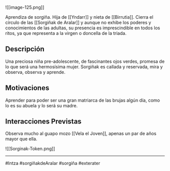 
![[image-125.png]]
 
Aprendiza de sorgiña. Hija de [[Yndarr]] y nieta de [[Birrutia]]. Cierra el círculo de las [[Sorgiñak de Aralar]] y aunque no exhibe los poderes y conocimientos de las adultas, su presencia es imprescindible en todos los ritos, ya que representa a la virgen o doncella de la triada. 
## Descripción 
Una preciosa niña pre-adolescente, de fascinantes ojos verdes, promesa de lo que será una hermosísima mujer.
Sorgiñak es callada y reservada, mira y observa, observa y aprende. 

## Motivaciones
Aprender para poder ser una gran matriarca de las brujas algún día, como lo es su abuela y lo será su madre. 

## Interacciones Previstas
Observa mucho al guapo mozo [[Vela el Joven]], apenas un par de años mayor que ella. 

![[Sorginak-Token.png]]

---
#Intza #sorgiñakdeAralar #sorgiña #exterater 


